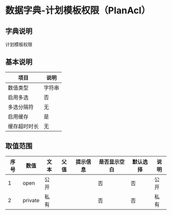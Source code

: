 # 数据字典-计划模板权限（PlanAcl）
## 字典说明
计划模板权限

## 基本说明
| 项目 | 说明 |
| ---- | ---- |
| 数值类型 | 字符串 |
| 启用多选 | 否 |
| 多选分隔符 | 无 |
| 启用缓存 | 是 |
| 缓存超时时长 | 无 |

## 取值范围
| 序号 | 数值 | 文本 | 父值 | 提示信息 | 是否显示空白 | 默认选择 | 说明 |
| ---- | ---- | ---- | ---- | ---- | ---- | ---- | ---- |
| 1 | open | 公开 |  |  | 否 | 否 | 公开 |
| 2 | private | 私有 |  |  | 否 | 否 | 私有 |

